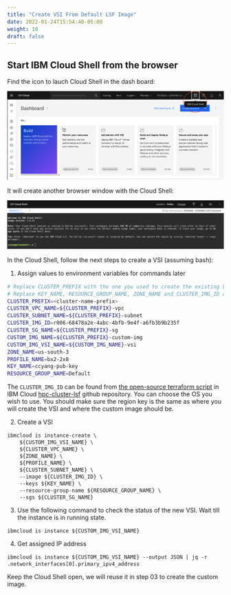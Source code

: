 ```yaml
---
title: "Create VSI From Default LSF Image"
date: 2022-01-24T15:54:40-05:00
weight: 10
draft: false
---
```

## Start IBM Cloud Shell from the browser

Find the icon to lauch Cloud Shell in the dash board:

![Cloud Shell Icon](/images/custom-image/cloud-shell-1.png)

It will create another browser window with the Cloud Shell:

![Cloud Shell](/images/custom-image/cloud-shell-2.png)

In the Cloud Shell, follow the next steps to create a VSI (assuming bash):

1. Assign values to environment variables for commands later
``` bash
# Replace CLUSTER_PREFIX with the one you used to create the existing LSF cluster
# Replace KEY_NAME, RESOURCE_GROUP_NAME, ZONE_NAME and CLUSTER_IMG_ID as needed
CLUSTER_PREFIX=<cluster-name-prefix>
CLUSTER_VPC_NAME=${CLUSTER_PREFIX}-vpc
CLUSTER_SUBNET_NAME=${CLUSTER_PREFIX}-subnet
CLUSTER_IMG_ID=r006-68478a2e-4abc-4bfb-9e4f-a6fb3b9b235f
CLUSTER_SG_NAME=${CLUSTER_PREFIX}-sg
CUSTOM_IMG_NAME=${CLUSTER_PREFIX}-custom-img
CUSTOM_IMG_VSI_NAME=${CUSTOM_IMG_NAME}-vsi
ZONE_NAME=us-south-3
PROFILE_NAME=bx2-2x8
KEY_NAME=ccyang-pub-key
RESOURCE_GROUP_NAME=Default
```

The `CLUSTER_IMG_ID` can be found from [the open-source terraform script](https://github.com/IBM-Cloud/hpc-cluster-lsf/blob/main/image-map.tf) in IBM Cloud [hpc-cluster-lsf](https://github.com/IBM-Cloud/hpc-cluster-lsf) github repository.
You can choose the OS you wish to use. You should make sure the region key is the same as where you will create the VSI and where the custom image should be.

2. Create a VSI 
```
ibmcloud is instance-create \
    ${CUSTOM_IMG_VSI_NAME} \
    ${CLUSTER_VPC_NAME} \
    ${ZONE_NAME} \
    ${PROFILE_NAME} \
    ${CLUSTER_SUBNET_NAME} \
    --image ${CLUSTER_IMG_ID} \
    --keys ${KEY_NAME} \
    --resource-group-name ${RESOURCE_GROUP_NAME} \
    --sgs ${CLUSTER_SG_NAME}
```

3. Use the following command to check the status of the new VSI. Wait till the instance is in running state. 

```
ibmcloud is instance ${CUSTOM_IMG_VSI_NAME}
```

4. Get assigned IP address 

```
ibmcloud is instance ${CUSTOM_IMG_VSI_NAME} --output JSON | jq -r .network_interfaces[0].primary_ipv4_address
```

Keep the Cloud Shell open, we will reuse it in step 03 to create the custom image.

